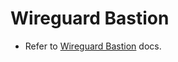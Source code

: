 # Wireguard Bastion

- Refer to [Wireguard Bastion](https://docs.openg2p.org/deployment/base-infrastructure/wireguard-bastion) docs.
